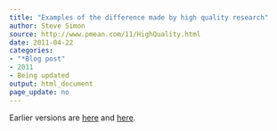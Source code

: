 ```yaml
---
title: "Examples of the difference made by high quality research"
author: Steve Simon
source: http://www.pmean.com/11/HighQuality.html
date: 2011-04-22
categories:
- "*Blog post"
- 2011
- Being updated
output: html_document
page_update: no
---
```


Earlier versions are [here][sim1] and [here][sim2].

[sim1]: http://www.pmean.com/11/HighQuality.html
[sim2]: http://new.pmean.com/high-quality/

